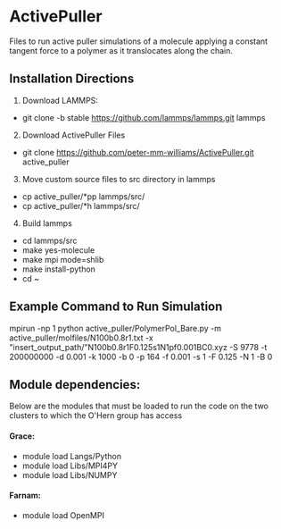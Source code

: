 # ActivePuller
Files to run active puller simulations of a molecule applying a constant tangent force to a polymer as it translocates along the chain.

## Installation Directions

1. Download LAMMPS:
 * git clone -b stable https://github.com/lammps/lammps.git lammps
2. Download ActivePuller Files
 * git clone https://github.com/peter-mm-williams/ActivePuller.git active_puller
3. Move custom source files to src directory in lammps
 * cp active_puller/*pp lammps/src/
 * cp active_puller/*h lammps/src/
4. Build lammps
 * cd lammps/src
 * make yes-molecule
 * make mpi mode=shlib
 * make install-python
 * cd ~

## Example Command to Run Simulation
mpirun -np 1 python active_puller/PolymerPol_Bare.py -m active_puller/molfiles/N100b0.8r1.txt -x "insert_output_path/"N100b0.8r1F0.125s1N1pf0.001BC0.xyz -S 9778 -t 200000000 -d 0.001 -k 1000 -b 0 -p 164 -f 0.001 -s 1  -F 0.125 -N 1 -B 0

## Module dependencies:
Below are the modules that must be loaded to run the code on the two clusters to which the O'Hern group has access
#### Grace:
* module load Langs/Python
* module load Libs/MPI4PY
* module load Libs/NUMPY

#### Farnam:
* module load OpenMPI


